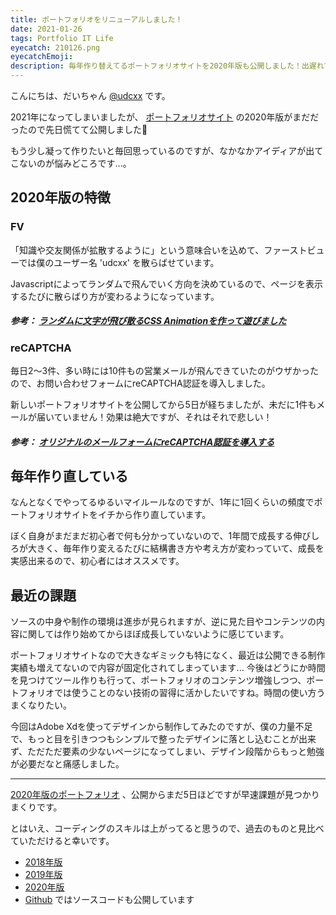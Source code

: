 ```yaml
---
title: ポートフォリオをリニューアルしました！
date: 2021-01-26
tags: Portfolio IT Life
eyecatch: 210126.png
eyecatchEmoji:
description: 毎年作り替えてるポートフォリオサイトを2020年版も公開しました！出遅れてしまった...！
---
```


こんにちは、だいちゃん [@udcxx](https://twitter.com/udc_xx) です。

2021年になってしまいましたが、 [ポートフォリオサイト](https://udcxx.me/) の2020年版がまだだったので先日慌てて公開しました🎉

もう少し凝って作りたいと毎回思っているのですが、なかなかアイディアが出てこないのが悩みどころです...。

## 2020年版の特徴

### FV

「知識や交友関係が拡散するように」という意味合いを込めて、ファーストビューでは僕のユーザー名 'udcxx' を散らばせています。

Javascriptによってランダムで飛んでいく方向を決めているので、ページを表示するたびに散らばり方が変わるようになっています。

##### 参考： [ランダムに文字が飛び散るCSS Animationを作って遊びました](https://blog.udcxx.me/article/200618/css-animation-move-random/)

### reCAPTCHA

毎日2〜3件、多い時には10件もの営業メールが飛んできていたのがウザかったので、お問い合わせフォームにreCAPTCHA認証を導入しました。

新しいポートフォリオサイトを公開してから5日が経ちましたが、未だに1件もメールが届いていません！効果は絶大ですが、それはそれで悲しい！

##### 参考： [オリジナルのメールフォームにreCAPTCHA認証を導入する](https://blog.udcxx.me/article/210115/recaptcha/)

## 毎年作り直している

なんとなくでやってるゆるいマイルールなのですが、1年に1回くらいの頻度でポートフォリオサイトをイチから作り直しています。

ぼく自身がまだまだ初心者で何も分かっていないので、1年間で成長する伸びしろが大きく、毎年作り変えるたびに結構書き方や考え方が変わっていて、成長を実感出来るので、初心者にはオススメです。

## 最近の課題

ソースの中身や制作の環境は進歩が見られますが、逆に見た目やコンテンツの内容に関しては作り始めてからほぼ成長していないように感じています。

ポートフォリオサイトなので大きなギミックも特になく、最近は公開できる制作実績も増えてないので内容が固定化されてしまっています... 今後はどうにか時間を見つけてツール作りも行って、ポートフォリオのコンテンツ増強しつつ、ポートフォリオでは使うことのない技術の習得に活かしたいですね。時間の使い方うまくなりたい。

今回はAdobe Xdを使ってデザインから制作してみたのですが、僕の力量不足で、もっと目を引きつつもシンプルで整ったデザインに落とし込むことが出来ず、ただただ要素の少ないページになってしまい、デザイン段階からもっと勉強が必要だなと痛感しました。

-----

[2020年版のポートフォリオ](https://udcxx.me/) 、公開からまだ5日ほどですが早速課題が見つかりまくりです。

とはいえ、コーディングのスキルは上がってると思うので、過去のものと見比べていただけると幸いです。

* [2018年版](https://udcxx.github.io/portfolio/old/2018/)
* [2019年版](https://udcxx.github.io/portfolio/old/2019/)
* [2020年版](https://udcxx.github.io/portfolio/old/2020/)
* [Github](https://github.com/udcxx/portfolio) ではソースコードも公開しています
